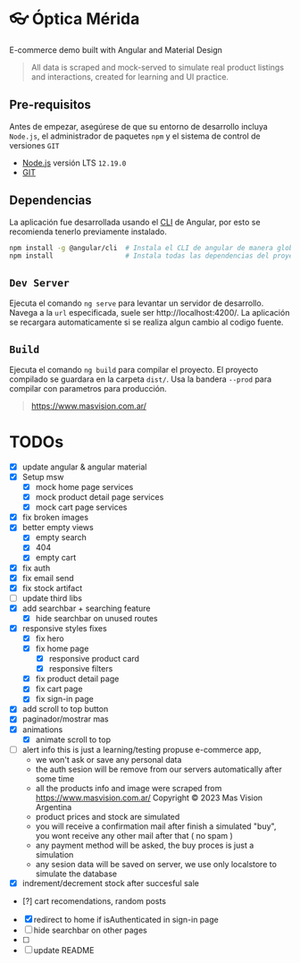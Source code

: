 # 👓 Óptica Mérida

E-commerce demo built with Angular and Material Design

> All data is scraped and mock-served to simulate real product listings and interactions, created for learning and UI practice.

## Pre-requisitos

Antes de empezar, asegúrese de que su entorno de desarrollo incluya `Node.js`, el administrador de paquetes `npm` y el sistema de control de versiones `GIT`

- [Node.js](https://nodejs.org/) versión LTS `12.19.0`
- [GIT](https://git-scm.com/)

## Dependencias

La aplicación fue desarrollada usando el [CLI](https://cli.angular.io/) de Angular, por esto se recomienda tenerlo previamente instalado.

```sh
npm install -g @angular/cli  # Instala el CLI de angular de manera global
npm install                  # Instala todas las dependencias del proyecto
```

## `Dev Server`

Ejecuta el comando `ng serve` para levantar un servidor de desarrollo. Navega a la `url` especificada, suele ser http://localhost:4200/. La aplicación se recargara automaticamente si se realiza algun cambio al codigo fuente.

## `Build`

Ejecuta el comando `ng build` para compilar el proyecto. El proyecto compilado se guardara en la carpeta `dist/`. Usa la bandera `--prod` para compilar con parametros para producción.

> https://www.masvision.com.ar/

# TODOs
- [x] update angular & angular material 
- [x] Setup msw
  - [x] mock home page services
  - [x] mock product detail page services
  - [x] mock cart page services
- [x] fix broken images 
- [x] better empty views
  - [x] empty search
  - [x] 404
  - [x] empty cart
- [x] fix auth
- [x] fix email send
- [x] fix stock artifact
- [ ] update third libs
- [x] add searchbar + searching feature
  - [x] hide searchbar on unused routes
- [x] responsive styles fixes
  - [x] fix hero
  - [x] fix home page
    - [x] responsive product card
    - [x] responsive filters
  - [x] fix product detail page
  - [x] fix cart page
  - [x] fix sign-in page
- [x] add scroll to top button
- [x] paginador/mostrar mas
- [x] animations
  - [x] animate scroll to top
- [ ] alert info 
  this is just a learning/testing propuse e-commerce app,
  - we won't ask or save any personal data
  - the auth sesion will be remove from our servers automatically after some time
  - all the products info and image were scraped from https://www.masvision.com.ar/
    Copyright © 2023 Mas Vision Argentina
  - product prices and stock are simulated
  - you will receive a confirmation mail after finish a simulated "buy", you wont receive any other mail after that ( no spam )
  - any payment method will be asked, the buy proces is just a simulation
  - any sesion data will be saved on server, we use only localstore to simulate the database
- [x] indrement/decrement stock after succesful sale
- [?] cart recomendations, random posts
- [x] redirect to home if isAuthenticated in sign-in page
- [ ] hide searchbar on other pages
- [ ]
- [ ] update README
